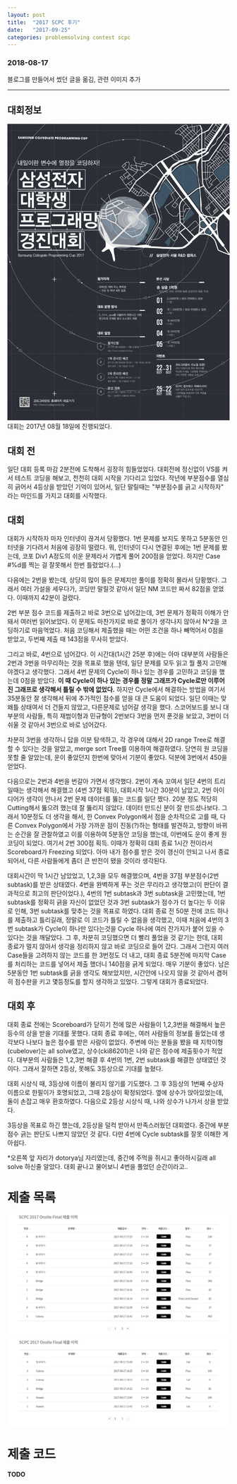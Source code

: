 ```yaml
---
layout: post
title:  "2017 SCPC 후기"
date:   "2017-09-25"
categories: problemsolving contest scpc
---
```


### 2018-08-17
블로그를 만들어서 썼던 글을 옮김, 관련 이미지 추가

-------

## 대회정보
![2017 SCPC Poster](/assets/img/2017scpc_poster.jpg)
대회는 2017년 08월 18일에 진행되었다.

## 대회 전
일단 대회 등록 마감 2분전에 도착해서 굉장히 힘들었었다. 대회전에 정신없이 VS를 켜서 테스트 코딩을 해보고, 천천히 대회 시작을 기다리고 있었다. 작년에 부분점수를 열심히 긁어서 4등상을 받았던 기억이 있어서, 일단 말릴때는 "부분점수를 긁고 시작하자" 라는 마인드를 가지고 대회를 시작했다.

## 대회
대회가 시작하자 마자 인터넷이 끊겨서 당황했다. 1번 문제를 보지도 못하고 5분동안 인터넷을 기다려서 처음에 굉장히 떨렸다. 뭐, 인터넷이 다시 연결된 후에는 1번 문제를 봤는데, 코포 Div1 A정도의 쉬운 문제라서 가볍게 풀어 200점을 얻었다. 하지만 Case #%d를 찍는 걸 잘못해서 한번 틀렸었다.(...)

다음에는 2번을 봤는데, 상당히 많이 들은 문제지만 풀이를 정확히 몰라서 당황했다. 그래서 여러 가설을 세우다가, 코딩만 말릴것 같아서 일단 NM 코드만 짜서 82점을 얻었다. 이때까지 42분이 걸렸다.

2번 부분 점수 코드를 제출하고 바로 3번으로 넘어갔는데, 3번 문제가 정확히 이해가 안돼서 여러번 읽어보았다. 이 문제도 마찬가지로 바로 풀이가 생각나지 않아서 N^2을 코딩하기로 마음먹었다. 처음 코딩해서 제출했을 때는 어떤 조건을 하나 빼먹어서 0점을 받았고, 두번째 제출 때 143점을 무사히 받았다.

그리고 바로, 4번으로 넘어갔다. 이 시간대(1시간 25분 후)에는 아마 대부분의 사람들은 2번과 3번을 마무리하는 것을 목표로 했을 텐데, 일단 문제를 모두 읽고 뭘 풀지 고민해야겠다고 생각했다. 그래서 4번 문제의 Cycle이 하나 있는 경우를 고민하고 코딩을 했는데 0점을 받았다. **이 때 Cycle이 하나 있는 경우를 정말 그래프가 Cycle로만 이루어진 그래프로 생각해서 틀릴 수 밖에 없었다.** 하지만 Cycle에서 해결하는 방법을 여기서 35분동안 잘 생각해서 뒤에 추가적인 점수를 얻을 대 큰 도움이 되었다. 일단 이때는 맞왜틀 상태여서 더 건들지 않았고, 다른문제로 넘어갈 생각을 했다. 스코어보드를 보니 대부분의 사람들, 특히 재범이형과 민규형이 2번보다 3번을 먼저 푼것을 보았고, 3번이 더 쉬울 것 같아서 3번으로 바로 넘어갔다.

차분히 3번을 생각하니 답을 이분 탐색하고, 각 경우에 대해서 2D range Tree로 해결할 수 있다는 것을 알았고, merge sort Tree를 이용하여 해결하였다. 당연히 원 코딩을 못할 줄 알았는데, 운이 좋았던지 한번에 맞아서 기분이 좋았다. 덕분에 3번에서 450을 얻었다.

다음으로는 2번과 4번을 번갈아 가면서 생각했다. 2번이 계속 꼬여서 일단 4번의 트리일때는 생각해서 해결했고 (4번 37점 획득), 대회시작 1시간 30분이 남았고, 2번 아이디어가 생각이 안나서 2번 문제 데이터를 뚫는 코드를 일단 짰다. 20분 정도 적당히 Cutting해서 뚫으려 했는데 잘 뚫리지 않았다. 데이터 만드신 분이 잘 만드셨나보다. 그래서 10분정도 더 생각을 해서, 한 Convex Polygon에서 점을 순차적으로 고를 때, 다른 Convex Polygon에서 가장 가까운 점이 진동(?)하는 형태를 발견하고, 방향이 바뀌는 순간을 잘 관찰하였고 이를 이용하여 5분동안 코딩을 했는데, 이번에도 운이 좋게 원코딩이 되었다. 여기서 2번 300점 획득. 이때가 정확히 대회 종료 1시간 전이라서 Scoreboard가 Freezing 되었다. 아마 내가 점수를 받은 것이 갱신이 안되고 나서 종료되어서, 다른 사람들에게 좀더 큰 반전이 됐을 것이라 생각된다.

대회시간이 딱 1시간 남았었고, 1,2,3을 모두 해결했으며, 4번을 37점 부분점수(2번 subtask)를 받은 상태였다. 4번을 완벽하게 푸는 것은 무리라고 생각했고(이 판단이 결과적으로 최고의 판단이었다.), 4번의 1번 subtask과 3번 subtask을 고민했는데, 1번 subtask를 정확히 긁을 자신이 없었던 것과 3번 subtask가 점수가 더 높다는 두 이유로 인해, 3번 subtask를 맞추는 것을 목표로 하였다. 대회 종료 전 50분 전에 코드 하나를 제출하고 틀리길래, 정말로 이 코드가 틀릴 수 없음을 생각했고, 이때 처음에 4번의 3번 subtask가 Cycle이 하나만 있다는것을 Cycle 하나에 여러 잔가지가 붙어 있을 수 있다는 것을 깨달았다. 그 후, 차분히 코딩했으면 더 빨리 풀었을 것 같기는 한데, 대회 종료가 멀지 않아서 생각을 정리하지 않고 바로 코딩으로 들어 갔다. 그래서 그런지 여러 Case들을 고려하지 않는 코드를 한 3번정도 더 내고, 대회 종료 5분전에 마지막 Case를 처리하는 코드를 넣어서 제출 했더니 140점을 긁게 되었다. 매우 기분이 좋았다. 남은 5분동안 1번 subtask를 긁을 생각도 해보았지만, 시간안에 나오지 않을 것 같아서 겸허히 점수판을 키고 몇등정도를 할지 생각하고 있었다. 그렇게 대회가 종료되었다.

## 대회 후
대회 종료 전에는 Scoreboard가 닫히기 전에 많은 사람들이 1,2,3번을 해결해서 높은 등수의 상을 받을 기대를 못했다. 대회 종료 후에는, 여러 사람들의 정보를 들었는데 생각보다 나보다 높은 점수를 받은 사람이 없었다. 주변에 아는 분들을 봤을 때 지학이형(cubelover)는 all solve였고, 상수(cki86201)은 나와 같은 점수에 제출횟수가 적었다. 대부분의 사람들은 1,2,3번 해결 후 4번의 1번, 2번 subtask를 해결한 상태였던 것이다. 그래서 잘하면 2등상, 못해도 3등상으로 기대를 높혔다.

대회 시상식 때, 3등상에 이름이 불리지 않기를 기도했다. 그 후 3등상의 1번째 수상자 이름으로 한필이가 호명되었고, 그때 2등상이 확정되었다. 옆에 상수가 앉아있었는데, 둘이 손잡고 매우 환호하였다. 다음으로 2등상 시상식 때, 나와 상수가 나가서 상을 받았다.

3등상을 목표로 하긴 했는데, 2등상을 덜컥 받아서 만족스러웠던 대회였다. 중간에 부분 점수 긁는 판단도 나쁘지 않았던 것 같다. 다만 4번에 Cycle subtask를 잘못 이해한 게 아쉽다.

*오른쪽 앞 자리가 dotorya님 자리였는데, 중간에 주먹을 쥐시고 좋아하시길래 all solve 하신줄 알았다. 대회 끝나고 물어보니 4번을 풀었던 순간이라고..

# 제출 목록
![2017 SCPC 제출 목록2](/assets/img/2017scpc_submit_2.png)
![2017 SCPC 제출 목록1](/assets/img/2017scpc_submit_1.png)

# 제출 코드
**TODO**
